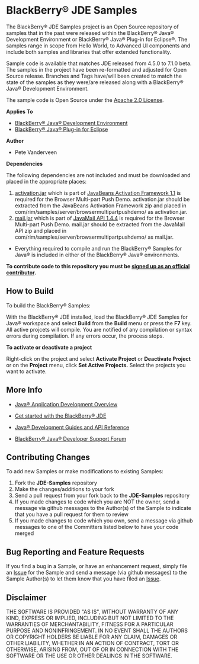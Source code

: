 # BlackBerry&reg; JDE Samples

The BlackBerry&reg; JDE Samples project is an Open Source repository of samples that in the past were released within the BlackBerry&reg; Java&reg; Development Environment or BlackBerry&reg; Java&reg; Plug-in for Eclipse&reg;.  The samples range in scope from Hello World, to Advanced UI components and include both samples and libraries that offer extended functionality.

Sample code is available that matches JDE released from 4.5.0 to 7.1.0 beta.  The samples in the project have been re-formatted and adjusted for Open Source release.  Branches and Tags have/will been created to match the state of the samples as they were/are released along with a BlackBerry&reg; Java&reg; Development Environment.

The sample code is Open Source under the [Apache 2.0 License][].

  [Apache 2.0 License]: http://www.apache.org/licenses/LICENSE-2.0.html


**Applies To**

* [BlackBerry&reg; Java&reg; Development Environment](http://us.blackberry.com/developers/javaappdev/javadevenv.jsp)
* [BlackBerry&reg; Java&reg; Plug-in for Eclipse](http://us.blackberry.com/developers/javaappdev/javaupdate.jsp)


**Author** 

* Pete Vanderveen


**Dependencies**

The following dependencies are not included and must be downloaded and placed in the appropriate places:

1. [activation.jar][jaf-1.1.zip] which is part of [JavaBeans Activation Framework 1.1][jaf-1.1] is required for
   the Browser Multi-part Push Demo.  activation.jar should be extracted from the JavaBeans Activation Framework
   zip and placed in com/rim/samples/server/browsermultipartpushdemo/ as activation.jar.
2. [mail.jar][javamail-1.4.4.zip] which is part of [JavaMail API 1.4.4][javamail-1.4.4] is required for
   the Browser Multi-part Push Demo.  mail.jar should be extracted from the JavaMail API zip and placed in
   com/rim/samples/server/browsermultipartpushdemo/ as mail.jar.

  [jaf-1.1]: http://www.oracle.com/technetwork/java/jaf11-139815.html
  [jaf-1.1.zip]: http://www.oracle.com/technetwork/java/javasebusiness/downloads/java-archive-downloads-java-plat-419418.html#jaf-1.1-fr-oth-JPR
  [javamail-1.4.4]: http://www.oracle.com/technetwork/java/javamail/index-138643.html
  [javamail-1.4.4.zip]: http://www.oracle.com/technetwork/java/javasebusiness/downloads/java-archive-downloads-eeplat-419426.html#javamail-1.4.4-oth-JPR

* Everything required to compile and run the BlackBerry&reg; Samples for Java&reg; is included in either of the BlackBerry&reg; Java&reg; environments.

**To contribute code to this repository you must be [signed up as an official contributor](http://blackberry.github.com/howToContribute.html).**


## How to Build

To build the BlackBerry&reg; Samples:

With the BlackBerry&reg; JDE installed, load the BlackBerry&reg; JDE Samples for Java&reg; workspace and select **Build** from the **Build** menu or press the **F7** key.  All active projcets will compile.  You are notified of any compilation or syntax errors during compilation.  If any errors occur, the process stops.

**To activate or deactivate a project**

Right-click on the project and select **Activate Project** or **Deactivate Project** or on the **Project** menu, click **Set Active Projects.**  Select the projects you want to activate.


## More Info

* [Java&reg; Application Development Overview][1]
* [Get started with the BlackBerry&reg; JDE][2]
* [Java&reg; Development Guides and API Reference][3]
* [BlackBerry&reg; Java&reg; Developer Support Forum][4]

  [1]: http://us.blackberry.com/developers/javaappdev/
  [2]: http://supportforums.blackberry.com/t5/Java-Development/Get-started-with-the-BlackBerry-JDE/ta-p/444837
  [3]: http://docs.blackberry.com/en/developers/subcategories/?userType=21&category=Java+Development+Guides+and+API+Reference
  [4]: http://supportforums.blackberry.com/t5/Java-Development/bd-p/java_dev


## Contributing Changes

To add new Samples or make modifications to existing Samples:

1. Fork the **JDE-Samples** repository
2. Make the changes/additions to your fork
3. Send a pull request from your fork back to the **JDE-Samples** repository
4. If you made changes to code which you are NOT the owner, send a message via github messages to the Author(s) of the Sample to indicate that you have a pull request for them to review
5. If you made changes to code which you own, send a message via github messages to one of the Committers listed below to have your code merged


## Bug Reporting and Feature Requests

If you find a bug in a Sample, or have an enhancement request, simply file an [Issue][] for the Sample and send a message (via github messages) to the Sample Author(s) to let them know that you have filed an [Issue][].

  [Issue]: https://github.com/blackberry/JDE-Samples/issues

## Disclaimer

THE SOFTWARE IS PROVIDED "AS IS", WITHOUT WARRANTY OF ANY KIND, EXPRESS OR IMPLIED, INCLUDING BUT NOT LIMITED TO THE WARRANTIES OF MERCHANTABILITY, FITNESS FOR A PARTICULAR PURPOSE AND NONINFRINGEMENT. IN NO EVENT SHALL THE AUTHORS OR COPYRIGHT HOLDERS BE LIABLE FOR ANY CLAIM, DAMAGES OR OTHER LIABILITY, WHETHER IN AN ACTION OF CONTRACT, TORT OR OTHERWISE, ARISING FROM, OUT OF OR IN CONNECTION WITH THE SOFTWARE OR THE USE OR OTHER DEALINGS IN THE SOFTWARE.
